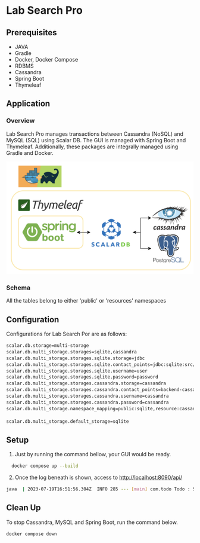 # Lab Search Pro
## Prerequisites
- JAVA
- Gradle
- Docker, Docker Compose
- RDBMS
- Cassandra
- Spring Boot
- Thymeleaf

## Application
### Overview
Lab Search Pro manages transactions between Cassandra (NoSQL) and MySQL (SQL) using Scalar DB. The GUI is managed with Spring Boot and Thymeleaf. Additionally, these packages are integrally managed using Gradle and Docker.

<img src="architecture.png" alt="architecture" width="600"/>

### Schema
All the tables belong to either 'public' or 'resources' namespaces

## Configuration
Configurations for Lab Search Por are as follows:
```bash
scalar.db.storage=multi-storage
scalar.db.multi_storage.storages=sqlite,cassandra
scalar.db.multi_storage.storages.sqlite.storage=jdbc
scalar.db.multi_storage.storages.sqlite.contact_points=jdbc:sqlite:src/main/resources/static/test1.sqlite3
scalar.db.multi_storage.storages.sqlite.username=user
scalar.db.multi_storage.storages.sqlite.password=password
scalar.db.multi_storage.storages.cassandra.storage=cassandra
scalar.db.multi_storage.storages.cassandra.contact_points=backend-cassandra
scalar.db.multi_storage.storages.cassandra.username=cassandra
scalar.db.multi_storage.storages.cassandra.password=cassandra
scalar.db.multi_storage.namespace_mapping=public:sqlite,resource:cassandra

scalar.db.multi_storage.default_storage=sqlite
```

## Setup
1. Just by running the command bellow, your GUI would be ready.
```bash
  docker compose up --build
```

2. Once the log beneath is shown, access to [http://localhost:8090/api/](http://localhost:8090/api/)
```bash
java  | 2023-07-19T16:51:56.304Z  INFO 285 --- [main] com.todo Todo : Started Todo in ~
```

## Clean Up
To stop Cassandra, MySQL and Spring Boot, run the command below.
```bash
docker compose down
```
